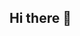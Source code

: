 ## Hi there 👋

<!--
**Chriscoloss/Chriscoloss** is a ✨ _special_ ✨ repository because its `README.md` (this file) appears on your GitHub profile.

Here are some ideas to get you started:

- 🔭 I’m currently working on 42Heilbronn Campus
- 🌱 I’m currently learning C and C++
- ⚡ Fun fact: I'm left handed
-->

